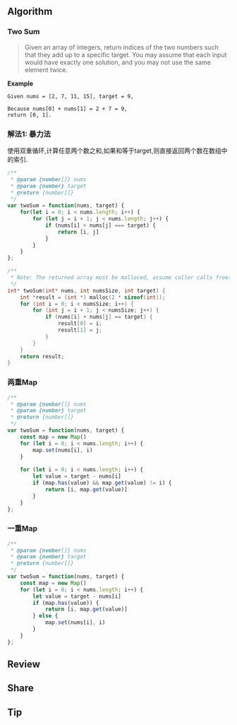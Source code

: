## Algorithm

### Two Sum

> Given an array of integers, return indices of the two numbers such that they add up to a specific target. You may assume that each input would have exactly one solution, and you may not use the same element twice.


**Example**

```
Given nums = [2, 7, 11, 15], target = 9,

Because nums[0] + nums[1] = 2 + 7 = 9,
return [0, 1].
```

### 解法1: 暴力法

使用双重循环,计算任意两个数之和,如果和等于target,则直接返回两个数在数组中的索引.

```javascript
/**
 * @param {number[]} nums
 * @param {number} target
 * @return {number[]}
 */
var twoSum = function(nums, target) {
    for(let i = 0; i < nums.length; i++) {
        for (let j = i + 1; j < nums.length; j++) {
            if (nums[i] + nums[j] === target) {
                return [i, j]
            }
        }
    }
};

```

```c
/**
 * Note: The returned array must be malloced, assume caller calls free().
 */
int* twoSum(int* nums, int numsSize, int target) {
    int *result = (int *) malloc(2 * sizeof(int));
    for (int i = 0; i < numsSize; i++) {
        for (int j = i + 1; j < numsSize; j++) {
            if (nums[i] + nums[j] == target) {
                result[0] = i;
                result[1] = j;
            }
        }
    }
    return result;
}
```

### 两重Map

```javascript
/**
 * @param {number[]} nums
 * @param {number} target
 * @return {number[]}
 */
var twoSum = function(nums, target) {
    const map = new Map()
    for (let i = 0; i < nums.length; i++) {
        map.set(nums[i], i)
    }
    
    for (let i = 0; i < nums.length; i++) {
        let value = target - nums[i]
        if (map.has(value) && map.get(value) != i) {
            return [i, map.get(value)]
        }
    }
};
```

### 一重Map

```JavaScript
/**
 * @param {number[]} nums
 * @param {number} target
 * @return {number[]}
 */
var twoSum = function(nums, target) {
    const map = new Map()
    for (let i = 0; i < nums.length; i++) {
        let value = target - nums[i]
        if (map.has(value)) {
            return [i, map.get(value)]
        } else {
            map.set(nums[i], i)
        }
    }
};
```

## Review

## Share

## Tip

